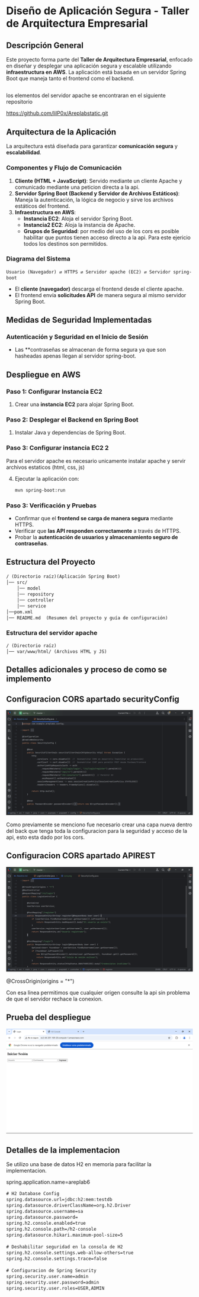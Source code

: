 # Diseño de Aplicación Segura - Taller de Arquitectura Empresarial

## Descripción General
Este proyecto forma parte del **Taller de Arquitectura Empresarial**, enfocado en diseñar y desplegar una aplicación segura y escalable utilizando **infraestructura en AWS**. La aplicación está basada en un servidor Spring Boot que maneja tanto el frontend como el backend.


## 
los elementos del servidor apache se encontraran en el siguiente repositorio 

https://github.com/lilP0x/Areplabstatic.git

## Arquitectura de la Aplicación
La arquitectura está diseñada para garantizar **comunicación segura** y **escalabilidad**.

### Componentes y Flujo de Comunicación
1. **Cliente (HTML + JavaScript)**: Servido mediante un cliente Apache y comunicado mediante una peticion directa a la api.
2. **Servidor Spring Boot (Backend y Servidor de Archivos Estáticos)**: Maneja la autenticación, la lógica de negocio y sirve los archivos estáticos del frontend.
3. **Infraestructura en AWS**:
    - **Instancia EC2**: Aloja el servidor Spring Boot.
    - **Instancia2 EC2**: Aloja la instancia de Apache.
    - **Grupos de Seguridad**: por medio del uso de los cors es posible habilitar que puntos tienen acceso directo a la api. Para este ejericio todos los destinos son permitidos.

### Diagrama del Sistema
```plaintext
Usuario (Navegador) ⇄ HTTPS ⇄ Servidor apache (EC2) ⇄ Servidor spring-boot
```
- El **cliente (navegador)** descarga el frontend desde el cliente apache.
- El frontend envía **solicitudes API** de manera segura al mismo servidor Spring Boot.

## Medidas de Seguridad Implementadas


### Autenticación y Seguridad en el Inicio de Sesión
- Las **contraseñas se almacenan de forma segura ya que son hasheadas apenas llegan al servidor spring-boot.

## Despliegue en AWS

### Paso 1: Configurar Instancia EC2
1. Crear una **instancia EC2** para alojar Spring Boot.

### Paso 2: Desplegar el Backend en Spring Boot
1. Instalar Java y dependencias de Spring Boot.

### Paso 3: Configurar instancia EC2 2
Para el servidor apache es necesario unicamente instalar apache y servir archivos estaticos (html, css, js)

4. Ejecutar la aplicación con:
   ```sh
   mvn spring-boot:run
   ```

### Paso 3: Verificación y Pruebas
- Confirmar que el **frontend se carga de manera segura** mediante HTTPS.
- Verificar que **las API responden correctamente** a través de HTTPS.
- Probar la **autenticación de usuarios y almacenamiento seguro de contraseñas**.


## Estructura del Proyecto
```
/ (Directorio raíz)(Aplicación Spring Boot)
│── src/   
    │── model
    │── repository
    │── controller
    │── service
│──pom.xml
│── README.md  (Resumen del proyecto y guía de configuración)
```
### Estructura del servidor apache

```
/ (Directorio raíz)
│── var/www/html/ (Archivos HTML y JS)
```

## Detalles adicionales y proceso de como se implemento

## Configuracion CORS apartado securityConfig

![cors.png](readmeImages%2Fcors.png)

Como previamente se menciono fue necesario crear una capa nueva dentro del back que tenga toda la configuracion para la seguridad y acceso de la api, esto esta dado por los cors.

## Configuracion CORS apartado APIREST

![corsApi.png](readmeImages%2FcorsApi.png)

@CrossOrigin(origins = "*")

Con esa linea permitimos que cualquier origen consulte la api sin problema de que el servidor rechace la conexion.


## Prueba del despliegue

![htmlApache.png](readmeImages%2FhtmlApache.png)


## Detalles de la implementacion 

Se utilizo una base de datos H2 en memoria para facilitar la implementacion.


spring.application.name=areplab6

```
# H2 Database Config
spring.datasource.url=jdbc:h2:mem:testdb
spring.datasource.driverClassName=org.h2.Driver
spring.datasource.username=sa
spring.datasource.password=
spring.h2.console.enabled=true
spring.h2.console.path=/h2-console
spring.datasource.hikari.maximum-pool-size=5

# Deshabilitar seguridad en la consola de H2
spring.h2.console.settings.web-allow-others=true
spring.h2.console.settings.trace=false

# Configuracion de Spring Security
spring.security.user.name=admin
spring.security.user.password=admin
spring.security.user.roles=USER,ADMIN
```

